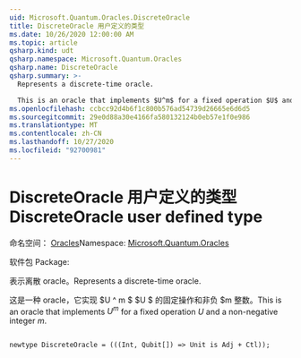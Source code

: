 ```yaml
---
uid: Microsoft.Quantum.Oracles.DiscreteOracle
title: DiscreteOracle 用户定义的类型
ms.date: 10/26/2020 12:00:00 AM
ms.topic: article
qsharp.kind: udt
qsharp.namespace: Microsoft.Quantum.Oracles
qsharp.name: DiscreteOracle
qsharp.summary: >-
  Represents a discrete-time oracle.

  This is an oracle that implements $U^m$ for a fixed operation $U$ and a non-negative integer $m$.
ms.openlocfilehash: ccbcc92d4b6f1c800b576ad54739d26665e6d6d5
ms.sourcegitcommit: 29e0d88a30e4166fa580132124b0eb57e1f0e986
ms.translationtype: MT
ms.contentlocale: zh-CN
ms.lasthandoff: 10/27/2020
ms.locfileid: "92700981"
---
```

# <a name="discreteoracle-user-defined-type"></a><span data-ttu-id="6fd95-102">DiscreteOracle 用户定义的类型</span><span class="sxs-lookup"><span data-stu-id="6fd95-102">DiscreteOracle user defined type</span></span>

<span data-ttu-id="6fd95-103">命名空间： [Oracles](xref:Microsoft.Quantum.Oracles)</span><span class="sxs-lookup"><span data-stu-id="6fd95-103">Namespace: [Microsoft.Quantum.Oracles](xref:Microsoft.Quantum.Oracles)</span></span>

<span data-ttu-id="6fd95-104">软件包 [](https://nuget.org/packages/)</span><span class="sxs-lookup"><span data-stu-id="6fd95-104">Package: [](https://nuget.org/packages/)</span></span>


<span data-ttu-id="6fd95-105">表示离散 oracle。</span><span class="sxs-lookup"><span data-stu-id="6fd95-105">Represents a discrete-time oracle.</span></span>

<span data-ttu-id="6fd95-106">这是一种 oracle，它实现 $U ^ m $ $U $ 的固定操作和非负 $m 整数。</span><span class="sxs-lookup"><span data-stu-id="6fd95-106">This is an oracle that implements $U^m$ for a fixed operation $U$ and a non-negative integer $m$.</span></span>

```qsharp

newtype DiscreteOracle = (((Int, Qubit[]) => Unit is Adj + Ctl));
```

